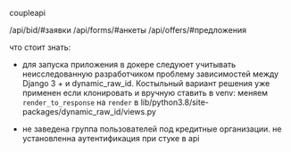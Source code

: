 coupleapi

/api/bid/#заявки
/api/forms/#анкеты
/api/offers/#предложения

что стоит знать:

  - для запуска приложения в докере следуюет учитывать 
  неисследованную разработчиком проблему зависимостей между Django 3 + и dynamic_raw_id.
  Костыльный вариант решения уже применен если клонировать и вручную ставить в venv:
    меняем ```render_to_response``` на ```render``` в lib/python3.8/site-packages/dynamic_raw_id/views.py
    
  - не заведена группа пользователей под кредитные организации. не установленна аутентификация при стуке в api

